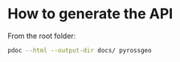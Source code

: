# How to generate the API

From the root folder:

```bash
pdoc --html --output-dir docs/ pyrossgeo
```